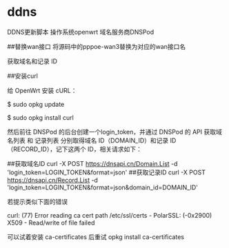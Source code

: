 # ddns
DDNS更新脚本
操作系统openwrt
域名服务商DNSPod

##替换wan接口
将源码中的pppoe-wan3替换为对应的wan接口名

获取域名和记录 ID

##安装curl

给 OpenWrt 安装 cURL：



$ sudo opkg update

$ sudo opkg install curl





然后前往 DNSPod 的后台创建一个login_token，并通过 DNSPod 的 API 获取域名列表 和 记录列表 分别取得域名 ID（DOMAIN_ID）和记录 ID（RECORD_ID），记下这两个 ID，相关请求如下：



##获取域名ID
curl -X POST https://dnsapi.cn/Domain.List -d 'login_token=LOGIN_TOKEN&format=json'
##获取记录ID
curl -X POST https://dnsapi.cn/Record.List -d 'login_token=LOGIN_TOKEN&format=json&domain_id=DOMAIN_ID'





若提示类似下面的错误



curl: (77) Error reading ca cert path /etc/ssl/certs - PolarSSL: (-0x2900) X509 - Read/write of file failed





可以试着安装 ca-certificates 后重试
opkg install ca-certificates
